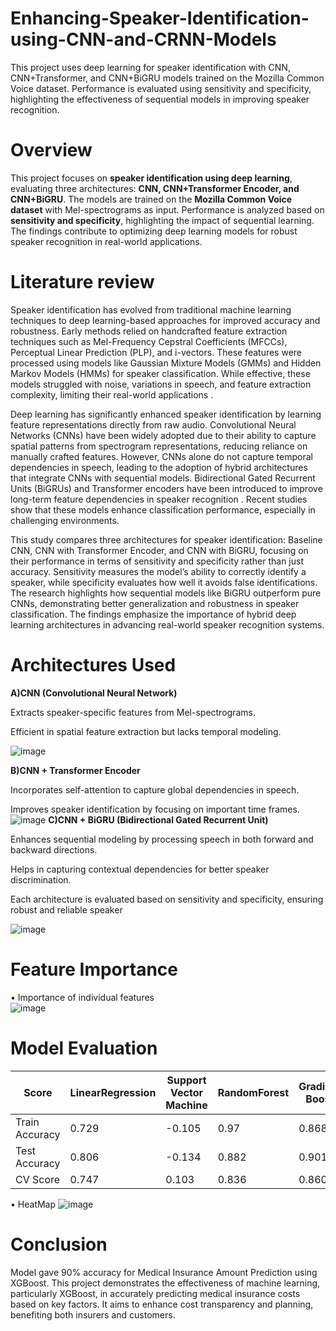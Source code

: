 # Enhancing-Speaker-Identification-using-CNN-and-CRNN-Models
This project uses deep learning for speaker identification with CNN, CNN+Transformer, and CNN+BiGRU models trained on the Mozilla Common Voice dataset. Performance is evaluated using sensitivity and specificity, highlighting the effectiveness of sequential models in improving speaker recognition.
# Overview
This project focuses on **speaker identification using deep learning**, evaluating three architectures: **CNN, CNN+Transformer Encoder, and CNN+BiGRU**. The models are trained on the **Mozilla Common Voice dataset** with Mel-spectrograms as input. Performance is analyzed based on **sensitivity and specificity**, highlighting the impact of sequential learning. The findings contribute to optimizing deep learning models for robust speaker recognition in real-world applications.
# Literature review
Speaker identification has evolved from traditional machine learning techniques to deep learning-based approaches for improved accuracy and robustness. Early methods relied on handcrafted feature extraction techniques such as Mel-Frequency Cepstral Coefficients (MFCCs), Perceptual Linear Prediction (PLP), and i-vectors. These features were processed using models like Gaussian Mixture Models (GMMs) and Hidden Markov Models (HMMs) for speaker classification. While effective, these models struggled with noise, variations in speech, and feature extraction complexity, limiting their real-world applications .

Deep learning has significantly enhanced speaker identification by learning feature representations directly from raw audio. Convolutional Neural Networks (CNNs) have been widely adopted due to their ability to capture spatial patterns from spectrogram representations, reducing reliance on manually crafted features. However, CNNs alone do not capture temporal dependencies in speech, leading to the adoption of hybrid architectures that integrate CNNs with sequential models. Bidirectional Gated Recurrent Units (BiGRUs) and Transformer encoders have been introduced to improve long-term feature dependencies in speaker recognition . Recent studies show that these models enhance classification performance, especially in challenging environments.

This study compares three architectures for speaker identification: Baseline CNN, CNN with Transformer Encoder, and CNN with BiGRU, focusing on their performance in terms of sensitivity and specificity rather than just accuracy. Sensitivity measures the model’s ability to correctly identify a speaker, while specificity evaluates how well it avoids false identifications. The research highlights how sequential models like BiGRU outperform pure CNNs, demonstrating better generalization and robustness in speaker classification. The findings emphasize the importance of hybrid deep learning architectures in advancing real-world speaker recognition systems.
# Architectures Used
**A)CNN (Convolutional Neural Network)**

Extracts speaker-specific features from Mel-spectrograms.

Efficient in spatial feature extraction but lacks temporal modeling.

![image](Outputs/photo_2025-02-27_16-25-44.jpg)

**B)CNN + Transformer Encoder**

Incorporates self-attention to capture global dependencies in speech.

Improves speaker identification by focusing on important time frames.
![image](Outputs/photo_2025-02-27_16-25-44.jpg)
**C)CNN + BiGRU (Bidirectional Gated Recurrent Unit)**

Enhances sequential modeling by processing speech in both forward and backward directions.

Helps in capturing contextual dependencies for better speaker discrimination.

Each architecture is evaluated based on sensitivity and specificity, ensuring robust and reliable speaker
<br>


![image](Outputs/photo_2025-02-27_16-25-30.jpg)


# Feature Importance

• Importance of individual features <br>
![image](Outputs/photo_2025-02-27_16-40-59.jpg)




# Model Evaluation



| Score | LinearRegression | Support Vector Machine | RandomForest | Gradient Boost| XGBoost|
| ----------- | ----------- | ----------- | ----------- | ----------- | ----------- |
| Train Accuracy | 0.729 | -0.105 | 0.97 | 0.868 |0.870 |
| Test Accuracy | 0.806 | -0.134 | 0.882 | 0.901 | 0.904 |
| CV Score | 0.747 | 0.103 | 0.836 | 0.860 | 0.860 |

• HeatMap
![image](Outputs/photo_2025-02-27_16-25-50.jpg)

# Conclusion
Model gave 90% accuracy for Medical Insurance Amount Prediction using XGBoost. This project demonstrates the effectiveness of machine learning, particularly XGBoost, in accurately predicting medical insurance costs based on key factors. It aims to enhance cost transparency and planning, benefiting both insurers and customers.
